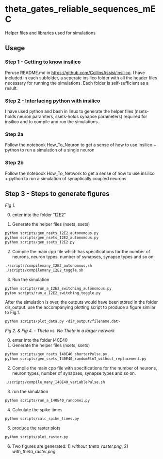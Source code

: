 # theta_gates_reliable_sequences_mEC
Helper files and libraries used for simulations

## Usage

### Step 1 - Getting to know insilico
Peruse README.md in https://github.com/CollinsAssisi/insilico.
I have included in each subfolder, a seperate insilico folder with all the header files necessary for running the simulations.
Each folder is self-sufficient as a result.

### Step 2 - Interfacing python with insilico
I have used python and bash in linux to generate the helper files (nsets-holds neuron paramters, ssets-holds synapse parameters) required for insilico and to compile and run the simulations.

### Step 2a
Follow the notebook How_To_Neuron to get a sense of how to use insilico + python to run a simulation of a single neuron
### Step 2b
Follow the notebook How_To_Network to get a sense of how to use insilico + python to run a simulation of synaptically coupled neurons

## Step 3 -  Steps to generate figures

*Fig 1.*

0. enter into the folder "I2E2"

1. Generate the helper files (nsets, ssets)

```bash
python scripts/gen_nsets_I2E2_autonomous.py
python scripts/gen_nsets_I2E2_autonomous.py
python scripts/gen_ssets_I2E2.py
```

2. Compile the main cpp file which has specifications for the number of neurons, neuron types, number of synapses, synapse types and so on.

```bash
./scripts/compilemany_I2E2_autonomous.sh
./scripts/compilemany_I2E2_toggle.sh
```

3. Run the simulation

```bash
python scripts/run_a_I2E2_switching_autonomous.py
pyton scripts/run_a_I2E2_switching_toggle.py
```

After the simulation is over, the outputs would have been stored in the folder dir_output.
use the accompanying plotting script to produce a figure similar to Fig.1.

```bash
python scripts/plot_data.py <dir_output/filename.dat>
```

*Fig 2. & Fig 4. - Theta vs. No Theta in a larger network*

0. enter into the folder I40E40
1. Generate the helper files (nsets, ssets)

```bash
python scripts/gen_nsets_I40E40_shorterPulse.py	
python scripts/gen_ssets_I40E40_randomEtoI_without_replacement.py
```

2. Compile the main cpp file with specifications for the number of neurons, neuron types, number of synapses, synapse types and so on.

```bash
./scripts/compile_many_I40E40_variablePulse.sh
```

3. run the simulation

```bash
python scripts/run_a_I40E40_randomei.py
```

4. Calculate the spike times

```bash
python scripts/calc_spike_times.py
```

5. produce the raster plots

```bash
python scripts/plot_raster.py
```


6. Two figures are generated: 1) *without_theta_raster.png*, 2) *with_theta_raster.png*

